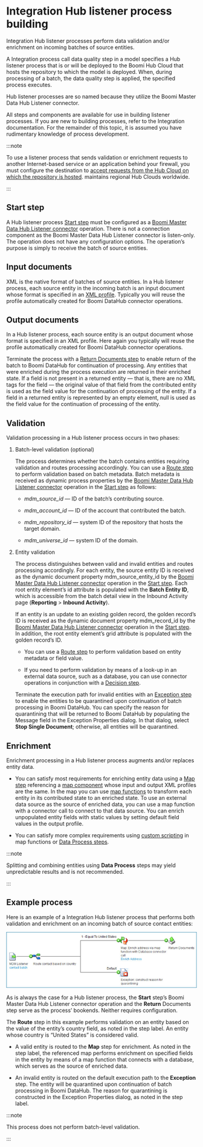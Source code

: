 # Integration Hub listener process building

<head>
  <meta name="guidename" content="DataHub"/>
  <meta name="context" content="GUID-38908403-ec76-4bb7-8352-553d9f0eac19"/>
</head>



Integration Hub listener processes perform data validation and/or enrichment on incoming batches of source entities.

A Integration process call data quality step in a model specifies a Hub listener process that is or will be deployed to the Boomi Hub Cloud that hosts the repository to which the model is deployed. When, during processing of a batch, the data quality step is applied, the specified process executes.

Hub listener processes are so named because they utilize the Boomi Master Data Hub Listener connector.

All steps and components are available for use in building listener processes. If you are new to building processes, refer to the Integration documentation. For the remainder of this topic, it is assumed you have rudimentary knowledge of process development.

:::note

To use a listener process that sends validation or enrichment requests to another Internet-based service or an application behind your firewall, you must configure the destination to [accept requests from the Hub Cloud on which the repository is hosted](/docs/Atomsphere/Platform/atm-Accepting_requests_from_the_boomi_atom_clouds_and-hub_clouds_c50ae6a0-3849-4d36-a74e-ed9e7e87b3ee.md). maintains regional Hub Clouds worldwide.

:::

## Start step 

A Hub listener process [Start step](/docs/Atomsphere/Integration/Process%20building/r-atm-Start_shape_7561792f-f0b8-41f5-b06d-06e2bde5b0e5.md) must be configured as a [Boomi Master Data Hub Listener connector](/docs/Atomsphere/Integration/Connectors/r-atm-MDM_Listener_connector_3a30d199-8905-492a-9229-919352404655.md) operation. There is not a connection component as the Boomi Master Data Hub Listener connector is listen-only. The operation does not have any configuration options. The operation’s purpose is simply to receive the batch of source entities.

## Input documents 

XML is the native format of batches of source entities. In a Hub listener process, each source entity in the incoming batch is an input document whose format is specified in an  [XML profile](https://help.boomi.com/csh?context=GUID-065AD34C-0229-40CB-8E59-BFB311A9713C). Typically you will reuse the profile automatically created for Boomi DataHub connector operations.

## Output documents 

In a Hub listener process, each source entity is an output document whose format is specified in an XML profile. Here again you typically will reuse the profile automatically created for Boomi DataHub connector operations.

Terminate the process with a [Return Documents step](/docs/Atomsphere/Integration/Process%20building/r-atm-Return_Documents_shape_61192114-0f9d-49d8-bcd0-1c8d6a843db2.md) to enable return of the batch to Boomi DataHub for continuation of processing. Any entities that were enriched during the process execution are returned in their enriched state. If a field is not present in a returned entity — that is, there are no XML tags for the field — the original value of that field from the contributed entity is used as the field value for the continuation of processing of the entity. If a field in a returned entity is represented by an empty element, null is used as the field value for the continuation of processing of the entity.

## Validation 

Validation processing in a Hub listener process occurs in two phases:

1.  Batch-level validation \(optional\)

    The process determines whether the batch contains entities requiring validation and routes processing accordingly. You can use a [Route step](/docs/Atomsphere/Integration/Process%20building/r-atm-Route_shape_a2a2784e-244e-4d62-9b30-84be7b232802.md) to perform validation based on batch metadata. Batch metadata is received as dynamic process properties by the [Boomi Master Data Hub Listener connector](/docs/Atomsphere/Integration/Connectors/r-atm-MDM_Listener_connector_3a30d199-8905-492a-9229-919352404655.md) operation in the [Start step](/docs/Atomsphere/Integration/Process%20building/r-atm-Start_shape_7561792f-f0b8-41f5-b06d-06e2bde5b0e5.md) as follows:

    - *mdm_source_id* — ID of the batch’s contributing source.

    - *mdm_account_id* — ID of the account that contributed the batch.

    - *mdm_repository_id* — system ID of the repository that hosts the target domain.

    - *mdm_universe_id* — system ID of the domain.

2.  Entity validation

    The process distinguishes between valid and invalid entities and routes processing accordingly. For each entity, the source entity ID is received as the dynamic document property mdm\_source\_entity\_id by the [ Boomi Master Data Hub Listener connector](/docs/Atomsphere/Integration/Connectors/r-atm-MDM_Listener_connector_3a30d199-8905-492a-9229-919352404655.md) operation in the [Start step](/docs/Atomsphere/Integration/Process%20building/r-atm-Start_shape_7561792f-f0b8-41f5-b06d-06e2bde5b0e5.md). Each root entity element’s id attribute is populated with the **Batch Entity ID**, which is accessible from the batch detail view in the Inbound Activity page \(**Reporting** \> **Inbound Activity**\).

    If an entity is an update to an existing golden record, the golden record’s ID is received as the dynamic document property mdm\_record\_id by the [ Boomi Master Data Hub Listener connector](/docs/Atomsphere/Integration/Connectors/r-atm-MDM_Listener_connector_3a30d199-8905-492a-9229-919352404655.md) operation in the [Start step](/docs/Atomsphere/Integration/Process%20building/r-atm-Start_shape_7561792f-f0b8-41f5-b06d-06e2bde5b0e5.md). In addition, the root entity element’s grid attribute is populated with the golden record’s ID.

    -   You can use a [Route step](/docs/Atomsphere/Integration/Process%20building/r-atm-Route_shape_a2a2784e-244e-4d62-9b30-84be7b232802.md) to perform validation based on entity metadata or field value.

    -   If you need to perform validation by means of a look-up in an external data source, such as a database, you can use connector operations in conjunction with a [Decision step](/docs/Atomsphere/Integration/Process%20building/r-atm-Decision_shape_5f328651-9d49-4362-b8bf-8d46937c9ac0.md).

    Terminate the execution path for invalid entities with an [Exception step](/docs/Atomsphere/Integration/Process%20building/r-atm-Exception_shape_db794c33-dd6f-490d-8b5c-237409c86ef4.md) to enable the entities to be quarantined upon continuation of batch processing in Boomi DataHub. You can specify the reason for quarantining that will be returned to Boomi DataHub by populating the Message field in the Exception Properties dialog. In that dialog, select **Stop Single Document**; otherwise, all entities will be quarantined.


## Enrichment 

Enrichment processing in a Hub listener process augments and/or replaces entity data.

-   You can satisfy most requirements for enriching entity data using a [Map step](/docs/Atomsphere/Integration/Process%20building/r-atm-Map_shape_a481eb4d-739a-46fb-b062-866d9d13f21a.md) referencing a [map component](/docs/Atomsphere/Integration/Process%20building/c-atm-Map_components_87f669d6-4999-445f-9f29-ed24e79c92dd.md) whose input and output XML profiles are the same. In the map you can use [map functions](/docs/Atomsphere/Integration/Process%20building/r-atm-Map_Function_components_d209f3e8-3094-42de-a504-2f2dc33ab15c.md) to transform each entity in its contributed state to an enriched state. To use an external data source as the source of enriched data, you can use a map function with a connector call to connect to that data source. You can enrich unpopulated entity fields with static values by setting default field values in the output profile.

-   You can satisfy more complex requirements using [custom scripting](/docs/Atomsphere/Integration/Process%20building/r-atm-Custom_scripting_functions_a81bc95c-2ac5-4bff-8d76-17a925ba965e.md) in map functions or [Data Process steps](/docs/Atomsphere/Integration/Process%20building/r-atm-Data_Process_shape_8d7ca2b4-b8a7-4820-a8fe-c85dedb12b5c.md).


:::note

Splitting and combining entities using **Data Process** steps may yield unpredictable results and is not recommended.

:::

## Example process

Here is an example of a Integration Hub listener process that performs both validation and enrichment on an incoming batch of source contact entities:

![Example of a listener process](../Images/process-dg-data-quality_d224b79e-a1b3-4ba3-867b-04ddababc277.jpg)

As is always the case for a Hub listener process, the **Start** step’s Boomi Master Data Hub Listener connector operation and the **Return** Documents step serve as the process’ bookends. Neither requires configuration.


The **Route** step in this example performs validation on an entity based on the value of the entity’s country field, as noted in the step label. An entity whose country is “United States” is considered valid.

-   A valid entity is routed to the **Map** step for enrichment. As noted in the step label, the referenced map performs enrichment on specified fields in the entity by means of a map function that connects with a database, which serves as the source of enriched data.

-   An invalid entity is routed on the default execution path to the **Exception** step. The entity will be quarantined upon continuation of batch processing in Boomi DataHub. The reason for quarantining is constructed in the Exception Properties dialog, as noted in the step label.


:::note

This process does not perform batch-level validation.

:::